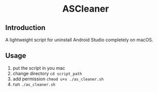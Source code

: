 <h1 align="center">ASCleaner</h1>

## Introduction
A lightweight script for uninstall Android Studio completely on macOS.

## Usage
1. put the script in you mac
2. change directory `cd script_path`
3. add permission `chmod u+x ./as_cleaner.sh`
4. run `./as_cleaner.sh`
